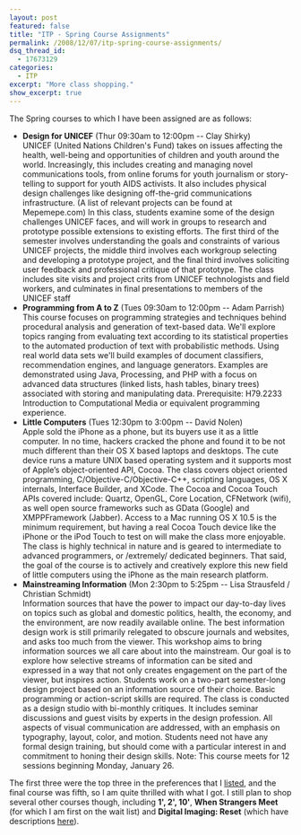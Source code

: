 ```yaml
---
layout: post
featured: false
title: "ITP - Spring Course Assignments"
permalink: /2008/12/07/itp-spring-course-assignments/
dsq_thread_id:
  - 17673129
categories:
  - ITP
excerpt: "More class shopping."
show_excerpt: true
---
```

The Spring courses to which I have been assigned are as follows:

 * **Design for UNICEF** (Thur 09:30am to 12:00pm -- Clay Shirky)  
   UNICEF (United Nations Children's Fund) takes on issues affecting the health, well-being and opportunities of children and youth around the world. Increasingly, this includes creating and managing novel communications tools, from online forums for youth journalism or story-telling to support for youth AIDS activists. It also includes physical design challenges like designing off-the-grid communications infrastructure. (A list of relevant projects can be found at Mepemepe.com) In this class, students examine some of the design challenges UNICEF faces, and will work in groups to research and prototype possible extensions to existing efforts. The first third of the semester involves understanding the goals and constraints of various UNICEF projects, the middle third involves each workgroup selecting and developing a prototype project, and the final third involves soliciting user feedback and professional critique of that prototype. The class includes site visits and project crits from UNICEF technologists and field workers, and culminates in final presentations to members of the UNICEF staff
 * **Programming from A to Z** (Tues 09:30am to 12:00pm -- Adam Parrish)  
   This course focuses on programming strategies and techniques behind procedural analysis and generation of text-based data. We'll explore topics ranging from evaluating text according to its statistical properties to the automated production of text with probabilistic methods. Using real world data sets we'll build examples of document classifiers, recommendation engines, and language generators. Examples are demonstrated using Java, Processing, and PHP with a focus on advanced data structures (linked lists, hash tables, binary trees) associated with storing and manipulating data. Prerequisite: H79.2233 Introduction to Computational Media or equivalent programming experience.
 * **Little Computers** (Tues 12:30pm to 3:00pm -- David Nolen)  
   Apple sold the iPhone as a phone, but its buyers use it as a little computer. In no time, hackers cracked the phone and found it to be not much different than their OS X based laptops and desktops. The cute device runs a mature UNIX based operating system and it supports most of Apple’s object-oriented API, Cocoa. The class covers object oriented programming, C/Objective-C/Objective-C++, scripting languages, OS X internals, Interface Builder, and XCode. The Cocoa and Cocoa Touch APIs covered include: Quartz, OpenGL, Core Location, CFNetwork (wifi), as well open source frameworks such as GData (Google) and XMPPFramework (Jabber). Access to a Mac running OS X 10.5 is the minimum requirement, but having a real Cocoa Touch device like the iPhone or the iPod Touch to test on will make the class more enjoyable. The class is highly technical in nature and is geared to intermediate to advanced programmers, or /extremely/ dedicated beginners. That said, the goal of the course is to actively and creatively explore this new field of little computers using the iPhone as the main research platform.
 * **Mainstreaming Information** (Mon 2:30pm to 5:25pm -- Lisa Strausfeld / Christian Schmidt)  
    Information sources that have the power to impact our day-to-day lives on topics such as global and domestic politics, health, the economy, and the environment, are now readily available online. The best information design work is still primarily relegated to obscure journals and websites, and asks too much from the viewer. This workshop aims to bring information sources we all care about into the mainstream. Our goal is to explore how selective streams of information can be sited and expressed in a way that not only creates engagement on the part of the viewer, but inspires action. Students work on a two-part semester-long design project based on an information source of their choice. Basic programming or action-script skills are required. The class is conducted as a design studio with bi-monthly critiques. It includes seminar discussions and guest visits by experts in the design profession. All aspects of visual communication are addressed, with an emphasis on typography, layout, color, and motion. Students need not have any formal design training, but should come with a particular interest in and commitment to honing their design skills. Note: This course meets for 12 sessions beginning Monday, January 26.

The first three were the top three in the preferences that I [listed][1], and the final course was fifth, so I am quite thrilled with what I got. I still plan to shop several other courses though, including **1', 2', 10'**, **When Strangers Meet** (for which I am first on the wait list) and **Digital Imaging: Reset** (which have descriptions [here][2]).

 [1]: /2008/11/27/itp-spring-course-preferences/
 [2]: https://itp.nyu.edu/registration/CourseListing.php?year=2009&semester=Spring
